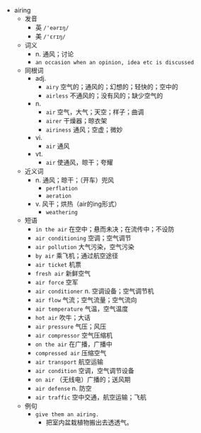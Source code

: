 - airing
  - 发音
    - 英 `/'eərɪŋ/`
    - 美 `/'ɛrɪŋ/`
  - 词义
    - n. 通风；讨论
    - `an occasion when an opinion, idea etc is discussed`
  - 同根词
    - adj.
      - `airy` 空气的；通风的；幻想的；轻快的；空中的
      - `airless` 不通风的；没有风的；缺少空气的
    - n.
      - `air` 空气，大气；天空；样子；曲调
      - `airer` 干燥器；晾衣架
      - `airiness` 通风；空虚；微妙
    - vi.
      - `air` 通风
    - vt.
      - `air` 使通风，晾干；夸耀
  - 近义词
    - n. 通风；晾干；（开车）兜风
      - `perflation`
      - `aeration`
    - v. 风干；烘热（air的ing形式）
      - `weathering`
  - 短语
    - `in the air` 在空中；悬而未决；在流传中；不设防 
    - `air conditioning` 空调；空气调节 
    - `air pollution` 大气污染，空气污染 
    - `by air` 乘飞机；通过航空途径 
    - `air ticket` 机票 
    - `fresh air` 新鲜空气 
    - `air force` 空军 
    - `air conditioner` n. 空调设备；空气调节机 
    - `air flow` 气流；空气流量；空气流向 
    - `air temperature` 气温，空气温度 
    - `hot air` 吹牛；大话 
    - `air pressure` 气压；风压 
    - `air compressor` 空气压缩机 
    - `on the air` 在广播，广播中 
    - `compressed air` 压缩空气 
    - `air transport` 航空运输 
    - `air condition` 空调，空气调节设备 
    - `on air` （无线电）广播的；送风期 
    - `air defense` n. 防空 
    - `air traffic` 空中交通，航空运输；飞航 
  - 例句
    - `give them an airing.`
      - 把室内盆栽植物搬出去透透气。

